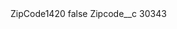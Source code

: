 <?xml version="1.0" encoding="UTF-8"?>
<CustomMetadata xmlns="http://soap.sforce.com/2006/04/metadata" xmlns:xsi="http://www.w3.org/2001/XMLSchema-instance" xmlns:xsd="http://www.w3.org/2001/XMLSchema">
    <label>ZipCode1420</label>
    <protected>false</protected>
    <values>
        <field>Zipcode__c</field>
        <value xsi:type="xsd:string">30343</value>
    </values>
</CustomMetadata>
